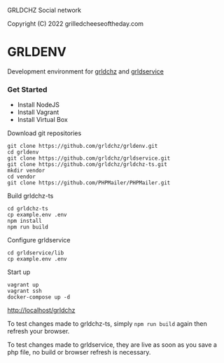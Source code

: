 GRLDCHZ Social network

Copyright (C) 2022 grilledcheeseoftheday.com

# GRLDENV

Development environment for [grldchz](https://github.com/grldchz/grldchz-ts) and [grldservice](https://github.com/grldchz/grldservice)

### Get Started

* Install NodeJS
* Install Vagrant
* Install Virtual Box

Download git repositories

```
git clone https://github.com/grldchz/grldenv.git
cd grldenv
git clone https://github.com/grldchz/grldservice.git
git clone https://github.com/grldchz/grldchz-ts.git
mkdir vendor
cd vendor
git clone https://github.com/PHPMailer/PHPMailer.git
```

Build grldchz-ts

```
cd grldchz-ts
cp example.env .env
npm install
npm run build
```

Configure grldservice

```
cd grldservice/lib
cp example.env .env
```

Start up

```
vagrant up
vagrant ssh
docker-compose up -d
```

[http://localhost/grldchz](http://localhost/grldchz)

To test changes made to grldchz-ts, simply `npm run build` again then refresh your browser.

To test changes made to grldservice, they are live as soon as you save a php file, no build or browser refresh is necessary.